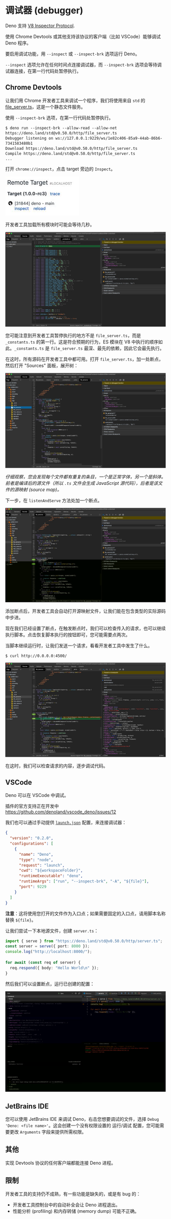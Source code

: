 # 调试器 (debugger)

Deno 支持 [V8 Inspector Protocol](https://v8.dev/docs/inspector).

使用 Chrome Devtools 或其他支持该协议的客户端（比如 VSCode）能够调试 Deno 程序。

要启用调试功能，用 `--inspect` 或 `--inspect-brk` 选项运行 Deno。

`--inspect` 选项允许在任何时间点连接调试器，而 `--inspect-brk` 选项会等待调试器连接，在第一行代码处暂停执行。

## Chrome Devtools

让我们用 Chrome 开发者工具来调试一个程序，我们将使用来自 `std` 的 [file_server.ts](https://deno.land/std@v0.50.0/http/file_server.ts)，这是一个静态文件服务。

使用 `--inspect-brk` 选项，在第一行代码处暂停执行。

```shell
$ deno run --inspect-brk --allow-read --allow-net https://deno.land/std@v0.50.0/http/file_server.ts
Debugger listening on ws://127.0.0.1:9229/ws/1e82c406-85a9-44ab-86b6-7341583480b1
Download https://deno.land/std@v0.50.0/http/file_server.ts
Compile https://deno.land/std@v0.50.0/http/file_server.ts
...
```

打开 `chrome://inspect`，点击 target 旁边的 `Inspect`。

![chrome://inspect](../images/debugger1.jpg)

开发者工具加载所有模块时可能会等待几秒。

![Devtools opened](../images/debugger2.jpg)

您可能注意到开发者工具暂停执行的地方不是 `file_server.ts`，而是 `_constants.ts` 的第一行。这是符合预期的行为，ES 模块在 V8 中执行的顺序如此。`_constants.ts` 是 `file_server.ts` 最深、最先的依赖，因此它会最先执行。

在这时，所有源码在开发者工具中都可用。打开 `file_server.ts`，加一处断点，然后打开 "Sources" 面板，展开树：

![Open file_server.ts](../images/debugger3.jpg)

_仔细观察，您会发现每个文件都有重复的条目，一个是正常字体，另一个是斜体。前者是编译后的源文件（所以 `.ts` 文件会生成 JavaScript 源代码），后者是该文件的源映射 (source map)。_

下一步，在 `listenAndServe` 方法处加一个断点。

![Break in file_server.ts](../images/debugger4.jpg)

添加断点后，开发者工具会自动打开源映射文件，让我们能在包含类型的实际源码中步进。

现在我们已经设置了断点，在触发断点时，我们可以检查传入的请求，也可以继续执行脚本。点击恢复脚本执行的按钮即可，您可能需要点两次。

当脚本继续运行时，让我们发送一个请求，看看开发者工具中发生了什么。

```
$ curl http://0.0.0.0:4500/
```

![Break in request handling](../images/debugger5.jpg)

在这时，我们可以检查请求的内容，逐步调试代码。

## VSCode

Deno 可以在 VSCode 中调试。

插件的官方支持正在开发中 <https://github.com/denoland/vscode_deno/issues/12>

我们也可以通过手动提供 [`launch.json`](https://code.visualstudio.com/docs/editor/debugging#_launch-configurations) 配置，来连接调试器：

```json
{
  "version": "0.2.0",
  "configurations": [
    {
      "name": "Deno",
      "type": "node",
      "request": "launch",
      "cwd": "${workspaceFolder}",
      "runtimeExecutable": "deno",
      "runtimeArgs": ["run", "--inspect-brk", "-A", "${file}"],
      "port": 9229
    }
  ]
}
```

**注意**：这将使用您打开的文件作为入口点；如果需要固定的入口点，请用脚本名称替换 `${file}`。

让我们尝试一下本地源文件，创建 `server.ts`：

```ts
import { serve } from "https://deno.land/std@v0.50.0/http/server.ts";
const server = serve({ port: 8000 });
console.log("http://localhost:8000/");

for await (const req of server) {
  req.respond({ body: "Hello World\n" });
}
```

然后我们可以设置断点，运行已创建的配置：

![VSCode debugger](../images/debugger7.jpg)

## JetBrains IDE

您可以使用 JetBrains IDE 来调试 Deno，右击您想要调试的文件，选择 `Debug 'Deno: <file name>'`。这会创建一个没有权限设置的 运行/调试 配置，您可能需要更改 `Arguments` 字段来提供所需权限。

## 其他

实现 Devtools 协议的任何客户端都能连接 Deno 进程。

## 限制

开发者工具的支持仍不成熟，有一些功能是缺失的，或是有 bug 的：

- 开发者工具控制台中的自动补全会让 Deno 进程退出。
- 性能分析 (profiling) 和内存转储 (memory dump) 可能不正确。
